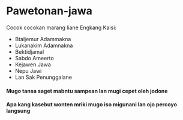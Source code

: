 # Pawetonan-jawa

Cocok cocokan marang liane
Engkang Kaisi:
- Btaljemur Adammakna
- Lukanakim Adamnakna
- Bektidjamal
- Sabdo Ameerto
- Kejawen Jawa
- Nepu Jawi
- Lan Sak Penunggalane

#### Mugo tansa saget mabntu sampean lan mugi cepet oleh jodone 
#### Apa kang kasebut wonten mriki mugo iso migunani lan ojo percoyo langsung 
